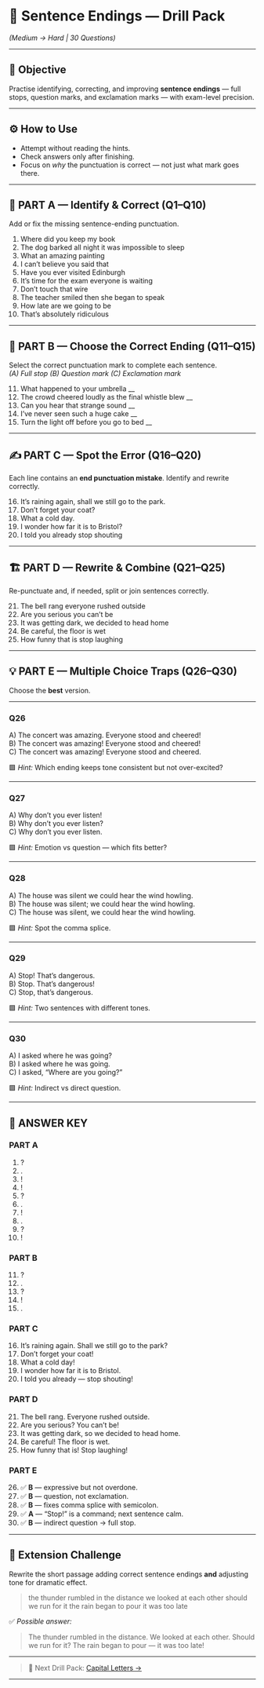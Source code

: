 # 🧠 Sentence Endings — Drill Pack
*(Medium → Hard  |  30 Questions)*

---

## 🎯 Objective
Practise identifying, correcting, and improving **sentence endings** — full stops, question marks, and exclamation marks — with exam-level precision.

---

## ⚙️ How to Use
- Attempt without reading the hints.  
- Check answers only after finishing.  
- Focus on *why* the punctuation is correct — not just what mark goes there.

---

## 🧩 PART A — Identify & Correct (Q1–Q10)
Add or fix the missing sentence-ending punctuation.

1. Where did you keep my book  
2. The dog barked all night it was impossible to sleep  
3. What an amazing painting  
4. I can’t believe you said that  
5. Have you ever visited Edinburgh  
6. It’s time for the exam everyone is waiting  
7. Don’t touch that wire  
8. The teacher smiled then she began to speak  
9. How late are we going to be  
10. That’s absolutely ridiculous  

---

## 🧠 PART B — Choose the Correct Ending (Q11–Q15)
Select the correct punctuation mark to complete each sentence.  
*(A) Full stop  (B) Question mark  (C) Exclamation mark*

11. What happened to your umbrella __  
12. The crowd cheered loudly as the final whistle blew __  
13. Can you hear that strange sound __  
14. I’ve never seen such a huge cake __  
15. Turn the light off before you go to bed __  

---

## ✍️ PART C — Spot the Error (Q16–Q20)
Each line contains an **end punctuation mistake**. Identify and rewrite correctly.

16. It’s raining again, shall we still go to the park.  
17. Don’t forget your coat?  
18. What a cold day.  
19. I wonder how far it is to Bristol?  
20. I told you already stop shouting  

---

## 🏗️ PART D — Rewrite & Combine (Q21–Q25)
Re-punctuate and, if needed, split or join sentences correctly.

21. The bell rang everyone rushed outside  
22. Are you serious you can’t be  
23. It was getting dark, we decided to head home  
24. Be careful, the floor is wet  
25. How funny that is stop laughing  

---

## 💡 PART E — Multiple Choice Traps (Q26–Q30)
Choose the **best** version.

---

### Q26
A) The concert was amazing. Everyone stood and cheered!  
B) The concert was amazing! Everyone stood and cheered!  
C) The concert was amazing! Everyone stood and cheered.  

🟩 *Hint:* Which ending keeps tone consistent but not over-excited?

---

### Q27
A) Why don’t you ever listen!  
B) Why don’t you ever listen?  
C) Why don’t you ever listen.  

🟩 *Hint:* Emotion vs question — which fits better?

---

### Q28
A) The house was silent we could hear the wind howling.  
B) The house was silent; we could hear the wind howling.  
C) The house was silent, we could hear the wind howling.  

🟩 *Hint:* Spot the comma splice.

---

### Q29
A) Stop! That’s dangerous.  
B) Stop. That’s dangerous!  
C) Stop, that’s dangerous.  

🟩 *Hint:* Two sentences with different tones.

---

### Q30
A) I asked where he was going?  
B) I asked where he was going.  
C) I asked, “Where are you going?”  

🟩 *Hint:* Indirect vs direct question.

---

## 🧾 ANSWER KEY

### PART A
1. ?  
2. .  
3. !  
4. !  
5. ?  
6. .  
7. !  
8. .  
9. ?  
10. !

### PART B
11. ?  
12. .  
13. ?  
14. !  
15. .

### PART C
16. It’s raining again. Shall we still go to the park?  
17. Don’t forget your coat!  
18. What a cold day!  
19. I wonder how far it is to Bristol.  
20. I told you already — stop shouting!

### PART D
21. The bell rang. Everyone rushed outside.  
22. Are you serious? You can’t be!  
23. It was getting dark, so we decided to head home.  
24. Be careful! The floor is wet.  
25. How funny that is! Stop laughing!

### PART E
26. ✅ **B** — expressive but not overdone.  
27. ✅ **B** — question, not exclamation.  
28. ✅ **B** — fixes comma splice with semicolon.  
29. ✅ **A** — “Stop!” is a command; next sentence calm.  
30. ✅ **B** — indirect question → full stop.

---

## 🧩 Extension Challenge
Rewrite the short passage adding correct sentence endings **and** adjusting tone for dramatic effect.

> the thunder rumbled in the distance we looked at each other should we run for it the rain began to pour it was too late

✅ *Possible answer:*  
> The thunder rumbled in the distance. We looked at each other. Should we run for it? The rain began to pour — it was too late!

---

> 🧩 Next Drill Pack: [Capital Letters →](./capital-letters-drill-pack.md)

---
